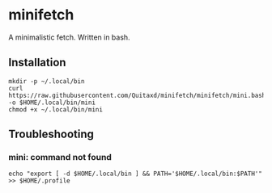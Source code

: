 # minifetch
A minimalistic fetch. Written in bash.

## Installation
```
mkdir -p ~/.local/bin
curl https://raw.githubusercontent.com/Quitaxd/minifetch/minifetch/mini.bash -o $HOME/.local/bin/mini
chmod +x ~/.local/bin/mini
```

## Troubleshooting

### mini: command not found
```
echo "export [ -d $HOME/.local/bin ] && PATH='$HOME/.local/bin:$PATH'" >> $HOME/.profile
```
